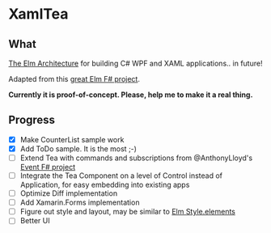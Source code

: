 # XamlTea

## What

[The Elm Architecture](https://guide.elm-lang.org/architecture/) for building C# WPF and XAML applications.. in future!

Adapted from this [great Elm F# project](https://github.com/AnthonyLloyd/Elm).

__Currently it is proof-of-concept. Please, help me to make it a real thing.__

## Progress

- [x] Make CounterList sample work
- [x] Add ToDo sample. It is the most ;-)
- [ ] Extend Tea with commands and subscriptions from  @AnthonyLloyd's [Event F# project](https://github.com/AnthonyLloyd/Event)
- [ ] Integrate the Tea Component on a level of Control instead of Application, for easy embedding into existing apps
- [ ] Optimize Diff implementation
- [ ] Add Xamarin.Forms implementation
- [ ] Figure out style and layout, may be similar to [Elm Style.elements](https://www.youtube.com/watch?v=NYb2GDWMIm0) 
- [ ] Better UI
